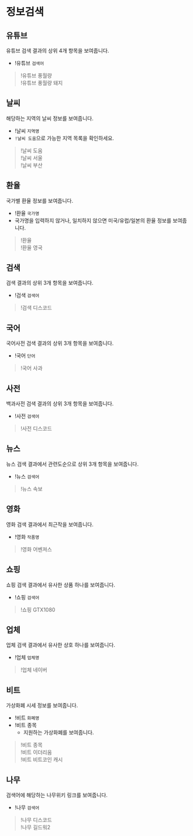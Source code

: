 # 정보검색

## 유튜브

유튜브 검색 결과의 상위 4개 항목을 보여줍니다.

- !유튜브 `검색어`

> !유튜브 풍월량 \
> !유튜브 풍월량 돼지

## 날씨

해당하는 지역의 날씨 정보를 보여줍니다.

- !날씨 `지역명`
- `!날씨 도움`으로 가능한 지역 목록을 확인하세요.

> !날씨 도움 \
> !날씨 서울 \
> !날씨 부산

## 환율

국가별 환율 정보를 보여줍니다.

- !환율 `국가명`
- 국가명을 입력하지 않거나, 일치하지 않으면 미국/유럽/일본의 환율 정보를 보여줍니다.

> !환율 \
> !환율 영국

## 검색

검색 결과의 상위 3개 항목을 보여줍니다.

- !검색 `검색어`

> !검색 디스코드

## 국어

국어사전 검색 결과의 상위 3개 항목을 보여줍니다.

- !국어 `단어`

> !국어 사과

## 사전

백과사전 검색 결과의 상위 3개 항목을 보여줍니다.

- !사전 `검색어`

> !사전 디스코드

## 뉴스

뉴스 검색 결과에서 관련도순으로 상위 3개 항목을 보여줍니다.

- !뉴스 `검색어`

> !뉴스 속보

## 영화

영화 검색 결과에서 최근작을 보여줍니다.

- !영화 `작품명`

> !영화 어벤져스

## 쇼핑

쇼핑 검색 결과에서 유사한 상품 하나를 보여줍니다.

- !쇼핑 `검색어`

> !쇼핑 GTX1080

## 업체

업체 검색 결과에서 유사한 상호 하나를 보여줍니다.

- !업체 `업체명`

> !업체 네이버

## 비트

가상화폐 시세 정보를 보여줍니다.

- !비트 `화폐명`
- !비트 종목
  - 지원하는 가상화폐를 보여줍니다.

> !비트 종목 \
> !비트 이더리움 \
> !비트 비트코인 캐시

## 나무

검색어에 해당하는 나무위키 링크를 보여줍니다.

- !나무 `검색어`

> !나무 디스코드 \
> !나무 길드워2
